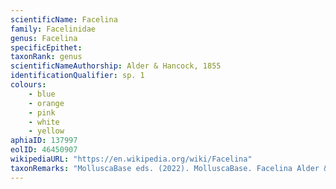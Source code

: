 ```yaml
---
scientificName: Facelina
family: Facelinidae
genus: Facelina
specificEpithet: 
taxonRank: genus
scientificNameAuthorship: Alder & Hancock, 1855
identificationQualifier: sp. 1
colours:
    - blue
    - orange
    - pink
    - white
    - yellow
aphiaID: 137997
eolID: 46450907
wikipediaURL: "https://en.wikipedia.org/wiki/Facelina"
taxonRemarks: "MolluscaBase eds. (2022). MolluscaBase. Facelina Alder & Hancock, 1855. Accessed through: World Register of Marine Species at: https://www.marinespecies.org/aphia.php?p=taxdetails&id=137997 on 2022-03-03"
---
```

